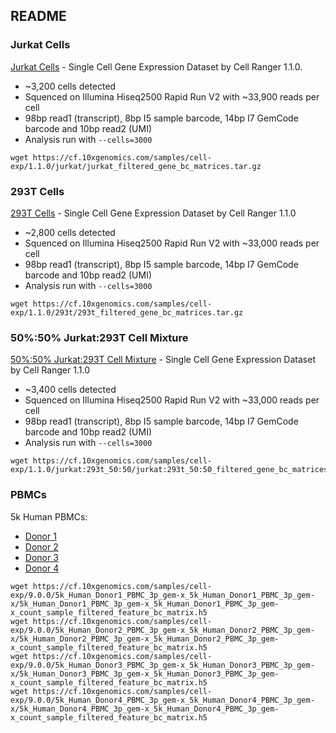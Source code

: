 ## README

### Jurkat Cells

[Jurkat Cells](https://support.10xgenomics.com/single-cell-gene-expression/datasets/1.1.0/jurkat) - Single Cell Gene Expression Dataset by Cell Ranger 1.1.0.

* ~3,200 cells detected
* Squenced on Illumina Hiseq2500 Rapid Run V2 with ~33,900 reads per cell
* 98bp read1 (transcript), 8bp I5 sample barcode, 14bp I7 GemCode barcode and 10bp read2 (UMI)
* Analysis run with `--cells=3000`

```console
wget https://cf.10xgenomics.com/samples/cell-exp/1.1.0/jurkat/jurkat_filtered_gene_bc_matrices.tar.gz
```

### 293T Cells

[293T Cells](support.10xgenomics.com/single-cell-gene-expression/datasets/1.1.0/293t) - Single Cell Gene Expression Dataset by Cell Ranger 1.1.0

* ~2,800 cells detected
* Squenced on Illumina Hiseq2500 Rapid Run V2 with ~33,000 reads per cell
* 98bp read1 (transcript), 8bp I5 sample barcode, 14bp I7 GemCode barcode and 10bp read2 (UMI)
* Analysis run with `--cells=3000`

```console
wget https://cf.10xgenomics.com/samples/cell-exp/1.1.0/293t/293t_filtered_gene_bc_matrices.tar.gz
```

### 50%:50% Jurkat:293T Cell Mixture

[50%:50% Jurkat:293T Cell Mixture](https://support.10xgenomics.com/single-cell-gene-expression/datasets/1.1.0/jurkat:293t_50:50) - Single Cell Gene Expression Dataset by Cell Ranger 1.1.0

* ~3,400 cells detected
* Squenced on Illumina Hiseq2500 Rapid Run V2 with ~33,000 reads per cell
* 98bp read1 (transcript), 8bp I5 sample barcode, 14bp I7 GemCode barcode and 10bp read2 (UMI)
* Analysis run with `--cells=3000`

```console
wget https://cf.10xgenomics.com/samples/cell-exp/1.1.0/jurkat:293t_50:50/jurkat:293t_50:50_filtered_gene_bc_matrices.tar.gz
```

### PBMCs

5k Human PBMCs:

* [Donor 1](https://www.10xgenomics.com/datasets/5k_Human_Donor1_PBMC_3p_gem-x)
* [Donor 2](https://www.10xgenomics.com/datasets/5k_Human_Donor2_PBMC_3p_gem-x)
* [Donor 3](https://www.10xgenomics.com/datasets/5k_Human_Donor3_PBMC_3p_gem-x)
* [Donor 4](https://www.10xgenomics.com/datasets/5k_Human_Donor4_PBMC_3p_gem-x)

```console
wget https://cf.10xgenomics.com/samples/cell-exp/9.0.0/5k_Human_Donor1_PBMC_3p_gem-x_5k_Human_Donor1_PBMC_3p_gem-x/5k_Human_Donor1_PBMC_3p_gem-x_5k_Human_Donor1_PBMC_3p_gem-x_count_sample_filtered_feature_bc_matrix.h5
wget https://cf.10xgenomics.com/samples/cell-exp/9.0.0/5k_Human_Donor2_PBMC_3p_gem-x_5k_Human_Donor2_PBMC_3p_gem-x/5k_Human_Donor2_PBMC_3p_gem-x_5k_Human_Donor2_PBMC_3p_gem-x_count_sample_filtered_feature_bc_matrix.h5
wget https://cf.10xgenomics.com/samples/cell-exp/9.0.0/5k_Human_Donor3_PBMC_3p_gem-x_5k_Human_Donor3_PBMC_3p_gem-x/5k_Human_Donor3_PBMC_3p_gem-x_5k_Human_Donor3_PBMC_3p_gem-x_count_sample_filtered_feature_bc_matrix.h5
wget https://cf.10xgenomics.com/samples/cell-exp/9.0.0/5k_Human_Donor4_PBMC_3p_gem-x_5k_Human_Donor4_PBMC_3p_gem-x/5k_Human_Donor4_PBMC_3p_gem-x_5k_Human_Donor4_PBMC_3p_gem-x_count_sample_filtered_feature_bc_matrix.h5
```

